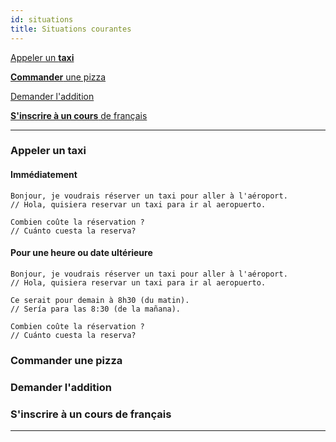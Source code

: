 ```yaml
---
id: situations
title: Situations courantes
---
```


[Appeler un **taxi**](#appeler-un-taxi)

[**Commander** une pizza](#commander-une-pizza)

[Demander l'addition](#demander-l-addition)

[**S'inscrire à un cours** de français](#s-inscrire-a-un-cours-de-francais)

---

### Appeler un **taxi**

#### Immédiatement

```
Bonjour, je voudrais réserver un taxi pour aller à l'aéroport.
// Hola, quisiera reservar un taxi para ir al aeropuerto.

Combien coûte la réservation ?
// Cuánto cuesta la reserva?
```

#### Pour une heure ou date ultérieure

```
Bonjour, je voudrais réserver un taxi pour aller à l'aéroport.
// Hola, quisiera reservar un taxi para ir al aeropuerto.

Ce serait pour demain à 8h30 (du matin).
// Sería para las 8:30 (de la mañana).

Combien coûte la réservation ?
// Cuánto cuesta la reserva?
```

### **Commander** une pizza

### Demander l'addition

### **S'inscrire à un cours** de français

---

